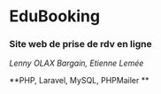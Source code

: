# **EduBooking**

### Site web de prise de rdv en ligne 

*Lenny OLAX Bargain, Etienne Lemée*

**PHP, Laravel, MySQL, PHPMailer **
